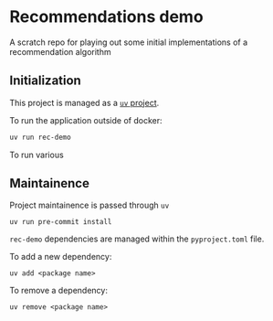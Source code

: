 # Recommendations demo

A scratch repo for playing out some initial implementations of a recommendation algorithm


## Initialization

This project is managed as a [`uv` project](https://docs.astral.sh/uv/guides/projects/).

To run the application outside of docker:
```zsh
uv run rec-demo
```

To run various


## Maintainence

Project maintainence is passed through `uv`

```
uv run pre-commit install
```

`rec-demo` dependencies are managed within the `pyproject.toml` file.

To add a new dependency:
```
uv add <package name>
```

To remove a dependency:
```
uv remove <package name>
```
